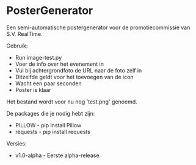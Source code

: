 # PosterGenerator
Een semi-automatische postergenerator voor de promotiecommissie van S.V. RealTime.

Gebruik:
 - Run image-test.py
 - Voer de info over het evenement in
 - Vul bij achtergrondfoto de URL naar de foto zelf in
 - Ditzelfde geldt voor het toevoegen van de icon
 - Wacht een paar seconden
 - Poster is klaar

Het bestand wordt voor nu nog 'test.png' genoemd.

De packages die je nodig hebt zijn:
 - PILLOW - pip install Pillow
 - requests - pip install requests
 
 Versies:
  - v1.0-alpha - Eerste alpha-release.
